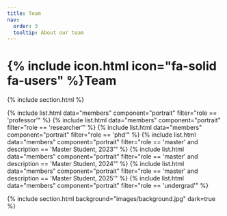```yaml
---
title: Team
nav:
  order: 3
  tooltip: About our team
---
```


# {% include icon.html icon="fa-solid fa-users" %}Team



{% include section.html %}

{% include list.html data="members" component="portrait" filter="role == 'professor'" %}
{% include list.html data="members" component="portrait" filter="role == 'researcher'" %}
{% include list.html data="members" component="portrait" filter="role == 'phd'" %}
{% include list.html data="members" component="portrait" filter="role == 'master' and description == 'Master Student, 2023'" %}
{% include list.html data="members" component="portrait" filter="role == 'master' and description == 'Master Student, 2024'" %}
{% include list.html data="members" component="portrait" filter="role == 'master' and description == 'Master Student, 2025'" %}
{% include list.html data="members" component="portrait" filter="role == 'undergrad'" %}

{% include section.html background="images/background.jpg" dark=true %}


